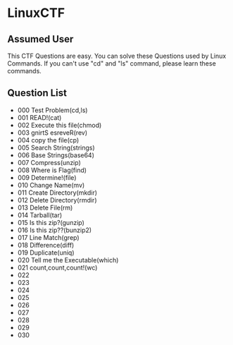 # LinuxCTF

## Assumed User
This CTF Questions are easy.
You can solve these Questions used by Linux Commands.
If you can't use "cd" and "ls" command, please learn these commands.


## Question List
- 000 Test Problem(cd,ls)
- 001 READ!(cat)
- 002 Execute this file(chmod)
- 003 gnirtS esreveR(rev)
- 004 copy the file(cp)
- 005 Search String(strings)
- 006 Base Strings(base64)
- 007 Compress(unzip)
- 008 Where is Flag(find)
- 009 Determine!(file)
- 010 Change Name(mv)
- 011 Create Directory(mkdir)
- 012 Delete Directory(rmdir)
- 013 Delete File(rm)
- 014 Tarball(tar)
- 015 Is this zip?(gunzip)
- 016 Is this zip??(bunzip2)
- 017 Line Match(grep)
- 018 Difference(diff)
- 019 Duplicate(uniq)
- 020 Tell me the Executable(which)
- 021 count,count,count!(wc)
- 022 
- 023
- 024
- 025
- 026
- 027
- 028
- 029
- 030
